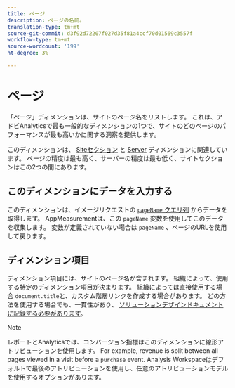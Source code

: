 ```yaml
---
title: ページ
description: ページの名前。
translation-type: tm+mt
source-git-commit: d3f92d72207f027d35f81a4ccf70d01569c3557f
workflow-type: tm+mt
source-wordcount: '199'
ht-degree: 3%

---
```



# ページ

「ページ」ディメンションは、サイトのページ名をリストします。 これは、アドビAnalyticsで最も一般的なディメンションの1つで、サイトのどのページのパフォーマンスが最も高いかに関する洞察を提供します。

このディメンションは、 [Siteセクション](site-section.md) と [Server](server.md) ディメンションに関連しています。 ページの精度は最も高く、サーバーの精度は最も低く、サイトセクションはこの2つの間にあります。

## このディメンションにデータを入力する

このディメンションは、イメージリクエストの [`pageName` クエリ列](/help/implement/validate/query-parameters.md) からデータを取得します。 AppMeasurementは、この `pageName` 変数を使用してこのデータを収集します。 変数が定義されていない場合は `pageName` 、ページのURLを使用して戻ります。

## ディメンション項目

ディメンション項目には、サイトのページ名が含まれます。 組織によって、使用する特定のディメンション項目が決まります。 組織によっては直接使用する場合 `document.title`と、カスタム階層リンクを作成する場合があります。 どの方法を使用する場合でも、一貫性があり、 [ソリューションデザインドキュメントに記録する必要があります](/help/implement/prepare/solution-design.md)。

>[!NOTE]
>
>レポートとAnalyticsでは、コンバージョン指標はこのディメンションに線形アトリビューションを使用します。 For example, revenue is split between all pages viewed in a visit before a `purchase` event. Analysis Workspaceはデフォルトで最後のアトリビューションを使用し、任意のアトリビューションモデルを使用するオプションがあります。
